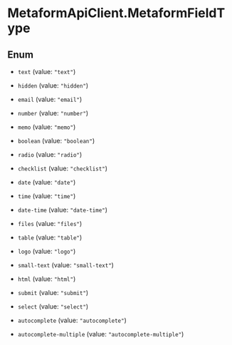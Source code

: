 # MetaformApiClient.MetaformFieldType

## Enum


* `text` (value: `"text"`)

* `hidden` (value: `"hidden"`)

* `email` (value: `"email"`)

* `number` (value: `"number"`)

* `memo` (value: `"memo"`)

* `boolean` (value: `"boolean"`)

* `radio` (value: `"radio"`)

* `checklist` (value: `"checklist"`)

* `date` (value: `"date"`)

* `time` (value: `"time"`)

* `date-time` (value: `"date-time"`)

* `files` (value: `"files"`)

* `table` (value: `"table"`)

* `logo` (value: `"logo"`)

* `small-text` (value: `"small-text"`)

* `html` (value: `"html"`)

* `submit` (value: `"submit"`)

* `select` (value: `"select"`)

* `autocomplete` (value: `"autocomplete"`)

* `autocomplete-multiple` (value: `"autocomplete-multiple"`)


